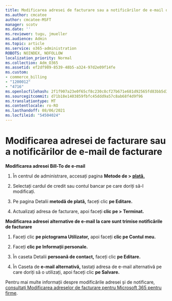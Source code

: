 ```yaml
---
title: Modificarea adresei de facturare sau a notificărilor de e-mail de facturare
ms.author: cmcatee
author: cmcatee-MSFT
manager: scotv
ms.date: ''
ms.reviewer: tugu, jmueller
ms.audience: Admin
ms.topic: article
ms.service: o365-administration
ROBOTS: NOINDEX, NOFOLLOW
localization_priority: Normal
ms.collection: Adm_O365
ms.assetid: ef2df989-8539-48b5-a324-97d2e09f14fe
ms.custom:
- commerce_billing
- "1200012"
- "4716"
ms.openlocfilehash: 2f1f907a23e0f65cf8c230c8cf27b671e681d92565fd83bb5d39ebf3c53ab9fd
ms.sourcegitcommit: d71b18e1403859fbfc45ddd9a57c8ab68f4d9f96
ms.translationtype: MT
ms.contentlocale: ro-RO
ms.lasthandoff: 08/06/2021
ms.locfileid: "54504024"
---
```

# <a name="change-billing-address-or-billing-email-notifications"></a>Modificarea adresei de facturare sau a notificărilor de e-mail de facturare

**Modificarea adresei Bill-To de e-mail**

1. În centrul de administrare, accesați pagina **Metode de > [plată.](https://go.microsoft.com/fwlink/p/?linkid=2018806)**

2. Selectați cardul de credit sau contul bancar pe care doriți să-l modificați.

3. Pe pagina Detalii **metodă de plată,** faceți clic **pe Editare.**

4. Actualizați adresa de facturare, apoi faceți **clic pe > Terminat.**

**Modificarea adresei alternative de e-mail la care sunt trimise notificările de facturare** 

1. Faceți clic **pe pictograma Utilizator,** apoi faceți **clic pe Contul meu.**

2. Faceți **clic pe Informații personale.**

3. În caseta Detalii **persoană de contact,** faceți clic **pe Editare.**

4. În Caseta de **e-mail alternativă,** tastați adresa de e-mail alternativă pe care doriți să o utilizați, apoi faceți clic **pe Salvare.**

Pentru mai multe informații despre modificările adresei și de notificare, [consultați Modificarea adreselor de facturare pentru Microsoft 365 pentru firme](/microsoft-365/commerce/billing-and-payments/change-your-billing-addresses).
